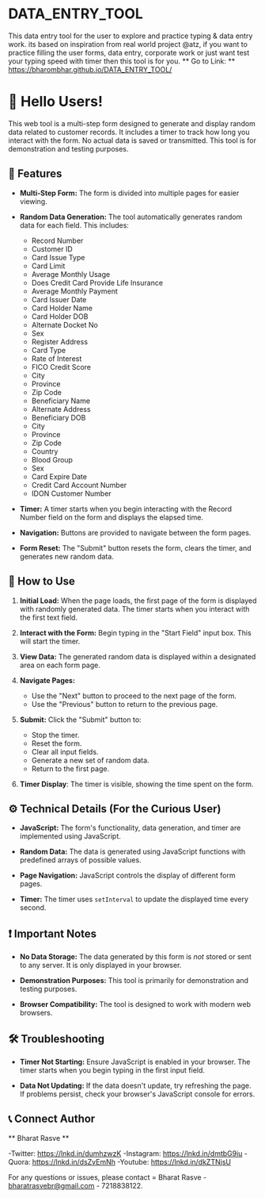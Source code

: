 # DATA_ENTRY_TOOL
This data entry tool for the user to explore and practice typing & data entry work. its based on inspiration from real world project @atz, if you want to practice filling the user forms, data entry, corporate work or just want test your typing speed with timer then this tool is for you.
** Go to Link: ** https://bharombhar.github.io/DATA_ENTRY_TOOL/


# 👋 Hello Users!

This web tool is a multi-step form designed to generate and display random data related to customer records. It includes a timer to track how long you interact with the form. No actual data is saved or transmitted. This tool is for demonstration and testing purposes.

## 🌟 Features

* **Multi-Step Form:** The form is divided into multiple pages for easier viewing.

* **Random Data Generation:** The tool automatically generates random data for each field. This includes:

    * Record Number
    * Customer ID
    * Card Issue Type
    * Card Limit
    * Average Monthly Usage
    * Does Credit Card Provide Life Insurance
    * Average Monthly Payment
    * Card Issuer Date
    * Card Holder Name
    * Card Holder DOB
    * Alternate Docket No
    * Sex
    * Register Address
    * Card Type
    * Rate of Interest
    * FICO Credit Score
    * City
    * Province
    * Zip Code
    * Beneficiary Name
    * Alternate Address
    * Beneficiary DOB
    * City
    * Province
    * Zip Code
    * Country
    * Blood Group
    * Sex
    * Card Expire Date
    * Credit Card Account Number
    * IDON Customer Number

* **Timer:** A timer starts when you begin interacting with the Record Number field on the form and displays the elapsed time.

* **Navigation:** Buttons are provided to navigate between the form pages.

* **Form Reset:** The "Submit" button resets the form, clears the timer, and generates new random data.

## 🚀 How to Use

1.  **Initial Load:** When the page loads, the first page of the form is displayed with randomly generated data. The timer starts when you interact with the first text field.

2.  **Interact with the Form:** Begin typing in the "Start Field" input box. This will start the timer.

3.  **View Data:** The generated random data is displayed within a designated area on each form page.

4.  **Navigate Pages:**

    * Use the "Next" button to proceed to the next page of the form.
    * Use the "Previous" button to return to the previous page.

5.  **Submit:** Click the "Submit" button to:

    * Stop the timer.
    * Reset the form.
    * Clear all input fields.
    * Generate a new set of random data.
    * Return to the first page.

6.  **Timer Display**: The timer is visible, showing the time spent on the form.

## ⚙️ Technical Details (For the Curious User)

* **JavaScript:** The form's functionality, data generation, and timer are implemented using JavaScript.

* **Random Data:** The data is generated using JavaScript functions with predefined arrays of possible values.

* **Page Navigation:** JavaScript controls the display of different form pages.

* **Timer:** The timer uses `setInterval` to update the displayed time every second.

## ❗ Important Notes

* **No Data Storage:** The data generated by this form is *not* stored or sent to any server. It is only displayed in your browser.

* **Demonstration Purposes:** This tool is primarily for demonstration and testing purposes.

* **Browser Compatibility:** The tool is designed to work with modern web browsers.

## 🛠️ Troubleshooting

* **Timer Not Starting:** Ensure JavaScript is enabled in your browser. The timer starts when you begin typing in the first input field.

* **Data Not Updating:** If the data doesn't update, try refreshing the page. If problems persist, check your browser's JavaScript console for errors.

## 📞 Connect Author
** Bharat Rasve **

-Twitter: https://lnkd.in/dumhzwzK
-Instagram: https://lnkd.in/dmtbG9iu
-Quora: https://lnkd.in/dsZvEmNh
-Youtube: https://lnkd.in/dkZTNjsU


For any questions or issues, please contact = Bharat Rasve - bharatrasvebr@gmail.com - 7218838122.

